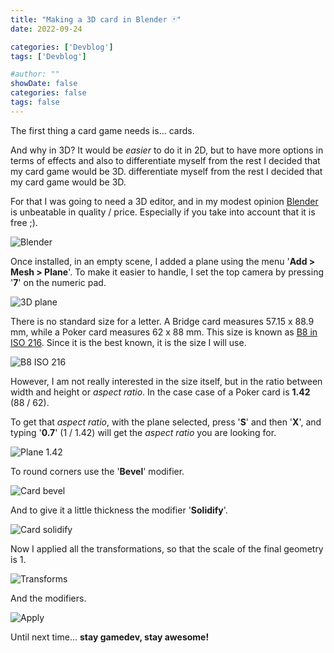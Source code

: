 ```yaml
---
title: "Making a 3D card in Blender 🃏"
date: 2022-09-24

categories: ['Devblog']
tags: ['Devblog']

#author: ""
showDate: false
categories: false
tags: false
---
```


The first thing a card game needs is... cards.

<!--more-->

And why in 3D? It would be _easier_ to do it in 2D, but to have more options in terms of effects and also to differentiate myself from the rest I decided that my card game would be 3D.
differentiate myself from the rest I decided that my card game would be 3D.

For that I was going to need a 3D editor, and in my modest opinion [Blender](https://www.blender.org/) is unbeatable in quality / price.
Especially if you take into account that it is free ;).

![Blender](/Dawn-Of-The-Cards/images/making_a_3d_card_in_blender/blender.jpg "Blender")

Once installed, in an empty scene, I added a plane using the menu '**Add > Mesh > Plane**'.
To make it easier to handle, I set the top camera by pressing '**7**' on the numeric pad.

![3D plane](/Dawn-Of-The-Cards/images/making_a_3d_card_in_blender/plane.jpg "3D plane")

There is no standard size for a letter. A Bridge card measures 57.15 x 88.9 mm, while a Poker card measures 62 x 88 mm.
This size is known as [B8 in ISO 216](https://formaty.info/en/B8/). Since it is the best known, it is the size I will use.

![B8 ISO 216](/Dawn-Of-The-Cards/images/making_a_3d_card_in_blender/b8.jpg "B8 ISO 216")

However, I am not really interested in the size itself, but in the ratio between width and height or _aspect ratio_. In the case
case of a Poker card is **1.42** (88 / 62).

To get that _aspect ratio_, with the plane selected, press '**S**' and then '**X**', and typing '**0.7**' (1 / 1.42) will get the _aspect ratio_ you are looking for.

![Plane 1.42](/Dawn-Of-The-Cards/images/making_a_3d_card_in_blender/plane_07.jpg "Plane 1.42")

To round corners use the '**Bevel**' modifier.

![Card bevel](/Dawn-Of-The-Cards/images/making_a_3d_card_in_blender/card_bevel.jpg "Card bevel")

And to give it a little thickness the modifier '**Solidify**'.

![Card solidify](/Dawn-Of-The-Cards/images/making_a_3d_card_in_blender/card_solidify.jpg "Card solidify")

Now I applied all the transformations, so that the scale of the final geometry is 1.

![Transforms](/Dawn-Of-The-Cards/images/making_a_3d_card_in_blender/transform.jpg "Transforms")

And the modifiers.

![Apply](/Dawn-Of-The-Cards/images/making_a_3d_card_in_blender/apply.jpg "Apply")

Until next time... **stay gamedev, stay awesome!**